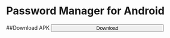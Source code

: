 # Password Manager for Android

##Download APK
<a href="https://github.com/hawk-lib/Password-Manager/releases/download/app/fikarnot-beta-v1.0.apk">
<button style = "width:60%">Download</button></a>
